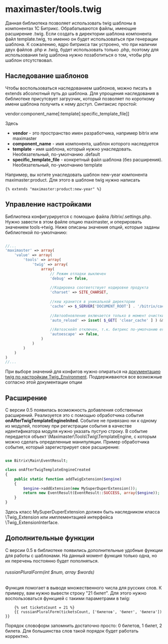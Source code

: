 # maximaster/tools.twig

Данная библиотека позволяет использовать twig шаблоны в компонентах 1С Битрикс. Обрабатываются файлы, имеющие расширение .twig. Если создать в директории шаблона компонента файл template.twig, то именно он будет использоваться при генерации шаблона.
К сожалению, ядро битрикса так устроено, что при наличии двух файлов .php и .twig, будет использовать только .php, поэтому для использования twig шаблона нужно позаботиться о том, чтобы php шаблон отсутствовал.

## Наследование шаблонов

Чтобы воспользоваться наследованием шаблонов, можно писать в extends абсолютный путь до шаблона. 
Для упрощения наследования в библиотеке присутсвует загрузчик, который позволяет по короткому имени шаблона получить к нему доступ. Синтаксис простой:

vendor:component_name[:template[:specific_template_file]]

Здесь
* **vendor** - это пространство имен разработчика, например bitrix или maximaster
* **component_name** - имя компонента, шаблон которого наследуется
* **template** - имя шаблона, который нужно унаследовать. Необязательный, по-умолчанию .default
* **specific_template_file** - конкретный файл шаблона (без расширения). Необязательный, по-умолчанию template

Например, вы хотите унаследовать шаблон new-year компонента maximaster:product. Для этого в шаблоне twig нужно написать 

```twig
{% extends "maximaster:product:new-year" %}
```

## Управление настройками

Библиотека конфигурируется с помощью файла /bitrix/.settings.php. Нужно завести в этом файле опцию maximaster, и оперировать значением tools->twig. Ниже описаны значения опций, которые заданы библиотекой по-умолчанию:

```php

//...
'maximaster' => array(
    'value' => array(
        'tools' => array(
            'twig' => array(
                array(
                    // Режим отладки выключен
                    'debug' => false,
                    
                    //Кодировка соответствует кодировке продукта
                    'charset' => SITE_CHARSET,
                    
                    //кеш хранится в уникальной директории
                    'cache' => $_SERVER['DOCUMENT_ROOT'] . '/bitrix/cache/maximaster/tools.twig',
                    
                    //Автообновление включается только в момент очистки кеша
                    'auto_reload' => isset( $_GET[ 'clear_cache' ] ) && strtoupper($_GET[ 'clear_cache' ]) == 'Y',
                    
                    //Автоэскейп отключен, т.к. битрикс по-умолчанию его сам делает
                    'autoescape' => false,
                )
            )
        )
    )
)
//...

```
При выборе значений для конфигов нужно опираться на [документацию twig по настройкам Twig_Environment](http://twig.sensiolabs.org/doc/api.html#environment-options). Поддерживаются все возможные согласно этой документации опции

## Расширение 

С версии 0.5 появилась возможность добавления собственных расширений. Реализуется это с помощью обработчика события **onAfterTwigTemplateEngineInited**. Событие не привязано ни к одному из модулей, поэтому при регистрации события в качестве идентификатора модуля нужно указать пустую строку.
В событие передается объект \Maximaster\Tools\Twig\TemplateEngine, с которым можно сделать определенные манипуляции.
Пример обработчика события, который зарегистрирует свое расширение:

```php

use Bitrix\Main\EventResult;

class onAfterTwigTemplateEngineCreated
{
    public static function addTwigExtension($engine)
    {
        $engine->addExtension(new MySuperDuperExtension());
        return new EventResult(EventResult::SUCCESS, array($engine));
    }
}
```

Здесь класс MySuperDuperExtension должен быть наследником класса \Twig_Extension или имплементацией интерфейса \Twig_ExtensionInterface.

## Дополнительные функции

С версии 0.5 в библиотеке появились дополнительные удобные функции для работы с шаблонами. На данный момент функция только одна, но их перечень постоянно будет пополняться.

###### russianPluralForm(int $num, array $words)
Функция помогает в выводе множественного числа для русских слов. К примеру, вам нужно вывести строку "21 билет". Для этого нужно воспользоваться функцией с такими параметрами в twig:

```twig
    {% set ticketsCount = 21 %}
    {{ russianPluralForm(ticketsCount, ['билетов', 'билет', 'билета']) }}
```

Порядок словоформ запомнить достаточно просто: 0 билетов, 1 билет, 2 билета. Для большинства слов такой порядок будет работать корректно.
